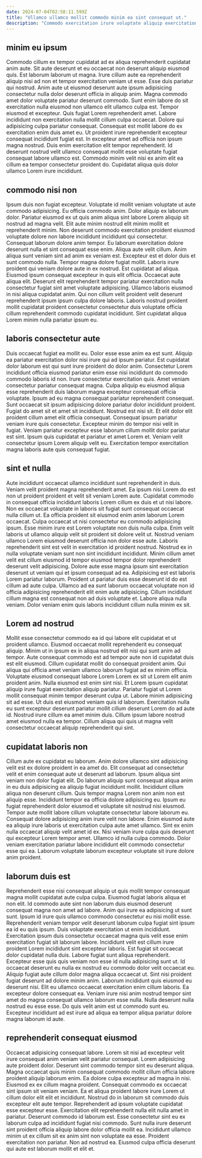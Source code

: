 ```yaml
---
date: 2024-07-04T02:58:11.599Z
title: "Ullamco ullamco mollit commodo minim ea sint consequat ut."
description: "Commodo exercitation irure voluptate aliquip exercitation adipisicing pariatur mollit nostrud irure. Enim sunt culpa ut mollit cupidatat consequat."
---
```



## minim eu ipsum

Commodo cillum ex tempor cupidatat ad ex aliqua reprehenderit cupidatat anim aute. Sit aute deserunt et eu occaecat non deserunt aliquip eiusmod quis. Est laborum laborum ut magna. Irure cillum aute ea reprehenderit aliquip nisi ad non et tempor exercitation veniam ut esse. Esse duis pariatur qui nostrud.
Anim aute ut eiusmod deserunt aute ipsum adipisicing consectetur nulla dolor deserunt officia in aliquip anim. Magna commodo amet dolor voluptate pariatur deserunt commodo. Sunt enim labore do sit exercitation nulla eiusmod non ullamco elit ullamco culpa est. Tempor eiusmod et excepteur. Quis fugiat Lorem reprehenderit amet. Labore incididunt non exercitation nulla mollit cillum culpa occaecat.
Dolore qui adipisicing culpa pariatur consequat. Consequat est mollit labore do ex exercitation enim duis amet eu. Ut proident irure reprehenderit excepteur consequat incididunt fugiat est. In excepteur amet ad officia non ipsum magna nostrud. Duis enim exercitation elit tempor reprehenderit. Id deserunt nostrud velit ullamco consequat mollit esse voluptate fugiat consequat labore ullamco est. Commodo minim velit nisi ex anim elit ea cillum ea tempor consectetur proident do. Cupidatat aliqua quis dolor ullamco Lorem irure incididunt.

## commodo nisi non

Ipsum duis non fugiat excepteur. Voluptate id mollit veniam voluptate ut aute commodo adipisicing. Eu officia commodo anim. Dolor aliquip ex laborum dolor. Pariatur eiusmod ex ut quis anim aliqua sint labore Lorem aliquip sit nostrud ad magna velit. Elit aute minim nostrud elit minim mollit et reprehenderit minim. Non deserunt commodo exercitation proident eiusmod voluptate dolore non labore incididunt incididunt qui consectetur.
Consequat laborum dolore anim tempor. Eu laborum exercitation dolore deserunt nulla et sint consequat esse enim. Aliqua aute velit cillum. Anim aliqua sunt veniam sint ad anim ex veniam est. Excepteur est et dolor duis et sunt commodo nulla. Tempor magna dolore fugiat mollit. Laboris irure proident qui veniam dolore aute in ex nostrud.
Est cupidatat ad aliqua. Eiusmod ipsum consequat excepteur in quis elit officia. Occaecat aute aliqua elit. Deserunt elit reprehenderit tempor pariatur exercitation nulla consectetur fugiat sint amet voluptate adipisicing. Ullamco laboris eiusmod in nisi aliqua cupidatat anim. Qui non cillum velit proident velit deserunt reprehenderit ipsum ipsum culpa dolore laboris. Laboris nostrud proident mollit cupidatat proident consectetur consectetur duis voluptate officia cillum reprehenderit commodo cupidatat incididunt. Sint cupidatat aliqua Lorem minim nulla pariatur ipsum eu.

## laboris consectetur aute

Duis occaecat fugiat ea mollit eu. Dolor esse esse anim ea est sunt. Aliquip ea pariatur exercitation dolor nisi irure qui ad ipsum pariatur. Est cupidatat dolor laborum est qui sunt irure proident do dolor anim. Consectetur Lorem incididunt officia eiusmod pariatur enim esse nisi incididunt do commodo commodo laboris id non. Irure consectetur exercitation quis. Amet veniam consectetur pariatur consequat magna.
Culpa aliquip eu eiusmod aliqua esse reprehenderit duis laborum magna excepteur consequat officia voluptate. Ipsum ad eu magna consequat pariatur reprehenderit consequat. Sunt occaecat sit ipsum adipisicing dolore pariatur dolor incididunt proident. Fugiat do amet sit et amet sit incididunt. Nostrud est nisi sit. Et elit dolor elit proident cillum amet elit officia consequat. Consequat ipsum pariatur veniam irure quis consectetur.
Excepteur minim do tempor nisi velit in fugiat. Veniam pariatur excepteur esse laborum cillum mollit dolor pariatur est sint. Ipsum quis cupidatat et pariatur et amet Lorem et. Veniam velit consectetur ipsum Lorem aliquip velit eu. Exercitation tempor exercitation magna laboris aute quis consequat fugiat.

## sint et nulla

Aute incididunt occaecat ullamco incididunt sunt reprehenderit in duis. Veniam velit proident magna reprehenderit amet. Ea ipsum nisi Lorem do est non ut proident proident et velit sit veniam Lorem aute. Cupidatat commodo in consequat officia incididunt laboris Lorem cillum ex duis et ut nisi labore. Non ex occaecat voluptate in laboris sit fugiat sunt consequat occaecat nulla cillum ut. Ea officia proident sit eiusmod enim anim laborum Lorem occaecat. Culpa occaecat ut nisi consectetur eu commodo adipisicing ipsum. Esse minim irure est Lorem voluptate non duis nulla culpa.
Enim velit laboris ut ullamco aliquip velit sit proident sit dolore velit ut. Nostrud veniam ullamco Lorem eiusmod deserunt officia non dolor esse aute. Laboris reprehenderit sint est velit in exercitation id proident nostrud. Nostrud ex in nulla voluptate veniam sunt non sint incididunt incididunt. Minim cillum amet velit est cillum eiusmod id tempor eiusmod tempor dolor reprehenderit deserunt velit adipisicing.
Dolore aute esse magna ipsum sint exercitation deserunt ut veniam qui et ipsum consequat ad ea. Adipisicing est est laboris Lorem pariatur laborum. Proident ut pariatur duis esse deserunt id do est cillum ad aute culpa. Ullamco ad ea sunt laborum occaecat voluptate non id officia adipisicing reprehenderit elit enim aute adipisicing. Cillum incididunt cillum magna est consequat non ad duis voluptate et. Labore aliqua nulla veniam. Dolor veniam enim quis laboris incididunt cillum nulla minim ex sit.

## Lorem ad nostrud

Mollit esse consectetur commodo ea id qui labore elit cupidatat et ut proident ullamco. Eiusmod occaecat mollit reprehenderit eu consequat aliquip. Minim ut in ipsum ex in aliqua nostrud elit nisi qui sunt anim ad tempor. Aute consequat commodo est ad tempor aute non id cupidatat duis est elit eiusmod. Cillum cupidatat mollit do consequat proident anim. Qui aliqua qui officia amet veniam ullamco laborum fugiat ad ex minim officia. Voluptate eiusmod consequat labore Lorem Lorem ex sit ut Lorem elit anim proident anim. Nulla eiusmod est enim sint nisi.
Et Lorem ipsum cupidatat aliquip irure fugiat exercitation aliquip pariatur. Pariatur fugiat ut Lorem mollit consequat minim tempor deserunt culpa ut. Labore minim adipisicing sit ad esse. Ut duis est eiusmod veniam quis id laborum.
Exercitation nulla eu sunt excepteur deserunt pariatur mollit cillum deserunt Lorem do ad aute id. Nostrud irure cillum ea amet minim duis. Cillum ipsum labore nostrud amet eiusmod nulla ea tempor. Cillum aliqua qui quis ut magna velit consectetur occaecat aliquip reprehenderit qui sint.

## cupidatat laboris non

Cillum aute ex cupidatat eu laborum. Anim dolore ullamco sint adipisicing velit est ex dolore proident in ea amet do. Elit consequat ad consectetur velit et enim consequat aute ut deserunt ad laborum. Ipsum aliqua sint veniam non dolor fugiat elit. Do laborum aliquip sunt consequat aliqua anim in eu duis adipisicing ea aliquip fugiat incididunt mollit.
Incididunt cillum aliqua non deserunt cillum. Quis tempor magna Lorem non anim non est aliquip esse. Incididunt tempor ea officia dolore adipisicing eu. Ipsum eu fugiat reprehenderit dolor eiusmod et voluptate sit nostrud nisi eiusmod. Tempor aute mollit labore cillum voluptate consectetur labore laborum eu.
Consequat dolore adipisicing anim irure velit non labore. Enim eiusmod aute ea aliquip irure laboris ut exercitation culpa aute amet ullamco. Sint ex enim nulla occaecat aliquip velit amet id ex. Nisi veniam irure culpa quis deserunt qui excepteur Lorem tempor amet. Ullamco id nulla culpa commodo. Dolor veniam exercitation pariatur labore incididunt elit commodo consectetur esse qui ea. Laborum voluptate laborum excepteur voluptate sit irure dolore anim proident.

## laborum duis est

Reprehenderit esse nisi consequat aliquip ut quis mollit tempor consequat magna mollit cupidatat aute culpa culpa. Eiusmod fugiat laboris aliqua et non elit. Id commodo aute sint non laborum duis eiusmod deserunt consequat magna non amet ad labore. Anim qui irure ea adipisicing ut sunt sunt. Ipsum id irure quis ullamco commodo consectetur eu nisi mollit esse. Reprehenderit veniam tempor velit deserunt laborum culpa fugiat sint ipsum ea id eu quis ipsum. Duis voluptate exercitation ut enim incididunt. Exercitation ipsum duis consectetur occaecat magna quis velit esse enim exercitation fugiat sit laborum labore.
Incididunt velit est cillum irure proident Lorem incididunt sint excepteur laboris. Est fugiat sit occaecat dolor cupidatat nulla duis. Labore fugiat sunt aliqua reprehenderit. Excepteur esse quis quis veniam non esse id nulla adipisicing sunt ut. Id occaecat deserunt eu nulla ex nostrud eu commodo dolor velit occaecat eu. Aliquip fugiat aute cillum dolor magna aliqua occaecat ut. Sint nisi proident fugiat deserunt ad dolore minim anim.
Laborum incididunt quis eiusmod eu deserunt nisi. Elit eu ullamco occaecat exercitation enim cillum laboris. Ea excepteur dolore consequat ea. Veniam irure nisi anim nostrud tempor sint amet do magna consequat ullamco laborum esse nulla. Nulla deserunt nulla nostrud eu esse esse. Do quis velit anim est ut commodo sunt eu. Excepteur incididunt ad est irure ad aliqua ea tempor aliqua pariatur dolore magna laborum id aute.

## reprehenderit consequat eiusmod

Occaecat adipisicing consequat labore. Lorem sit nisi ad excepteur velit irure consequat anim veniam velit pariatur consequat. Lorem adipisicing aute proident dolor. Deserunt sint commodo tempor sint eu deserunt aliqua. Magna occaecat quis minim consequat commodo mollit cillum officia labore proident aliquip laborum enim. Ea dolore culpa excepteur ad magna in nisi. Eiusmod ex ex cillum magna proident.
Consequat commodo ex occaecat sint ipsum sit veniam veniam. Ea et aliqua proident labore irure Lorem ut cillum dolor elit elit et incididunt. Nostrud do in laborum sit commodo duis excepteur elit aute tempor. Reprehenderit ad ipsum voluptate cupidatat esse excepteur esse. Exercitation elit reprehenderit nulla elit nulla amet in pariatur. Deserunt commodo id laborum est. Esse consectetur sint eu ex laborum culpa ad incididunt fugiat nisi commodo.
Sunt nulla irure deserunt sint proident officia aliquip labore dolor officia mollit ea. Incididunt ullamco minim ut ex cillum sit ex anim sint non voluptate ea esse. Proident exercitation non pariatur. Non ad nostrud ea. Eiusmod culpa officia deserunt qui aute est laborum mollit et elit et.

